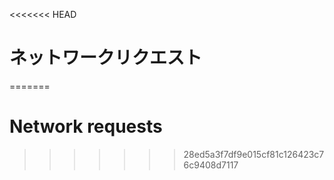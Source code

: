 
<<<<<<< HEAD
# ネットワークリクエスト
=======
# Network requests
>>>>>>> 28ed5a3f7df9e015cf81c126423c76c9408d7117
